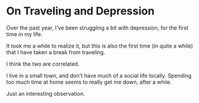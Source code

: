 # On Traveling and Depression

Over the past year, I've been struggling a bit with depression, for the first time in my life.

It took me a while to realize it, but this is also the first time (in quite a while) that I have taken a break from traveling.

I think the two are correlated.

I live in a small town, and don't have much of a social life locally. Spending too much time at home seems to really get me down, after a while.

Just an interesting observation.